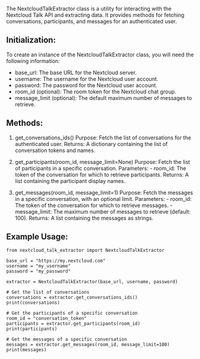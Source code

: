 The NextcloudTalkExtractor class is a utility for interacting with the Nextcloud Talk API and extracting data. 
It provides methods for fetching conversations, participants, and messages for an authenticated user.

## Initialization:
To create an instance of the NextcloudTalkExtractor class, you will need the following information:

- base_url: The base URL for the Nextcloud server.
- username: The username for the Nextcloud user account.
- password: The password for the Nextcloud user account.
- room_id (optional): The room token for the Nextcloud chat group.
- message_limit (optional): The default maximum number of messages to retrieve.

## Methods:

1. get_conversations_ids()
    Purpose: Fetch the list of conversations for the authenticated user.
    Returns: A dictionary containing the list of conversation tokens and names.

2. get_participants(room_id, message_limit=None)
    Purpose: Fetch the list of participants in a specific conversation.
    Parameters:
        - room_id: The token of the conversation for which to retrieve participants.
    Returns: A list containing the participant display names.

3. get_messages(room_id, message_limit=1)
    Purpose: Fetch the messages in a specific conversation, with an optional limit.
    Parameters:
        - room_id: The token of the conversation for which to retrieve messages.
        - message_limit: The maximum number of messages to retrieve (default: 100).
    Returns: A list containing the messages as strings.

## Example Usage:

    from nextcloud_talk_extractor import NextcloudTalkExtractor

    base_url = "https://my.nextcloud.com"
    username = "my_username"
    password = "my_password"

    extractor = NextcloudTalkExtractor(base_url, username, password)

    # Get the list of conversations
    conversations = extractor.get_conversations_ids()
    print(conversations)

    # Get the participants of a specific conversation
    room_id = "conversation_token"
    participants = extractor.get_participants(room_id)
    print(participants)

    # Get the messages of a specific conversation
    messages = extractor.get_messages(room_id, message_limit=100)
    print(messages)